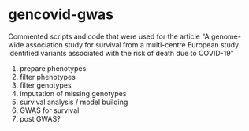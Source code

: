 # gencovid-gwas
Commented scripts and code that were used for the article "A genome-wide association study for survival from a multi-centre European study identified variants associated with the risk of death due to COVID-19"

1. prepare phenotypes
2. filter phenotypes
3. filter genotypes
4. imputation of missing genotypes
5. survival analysis / model building
6. GWAS for survival
7. post GWAS?
